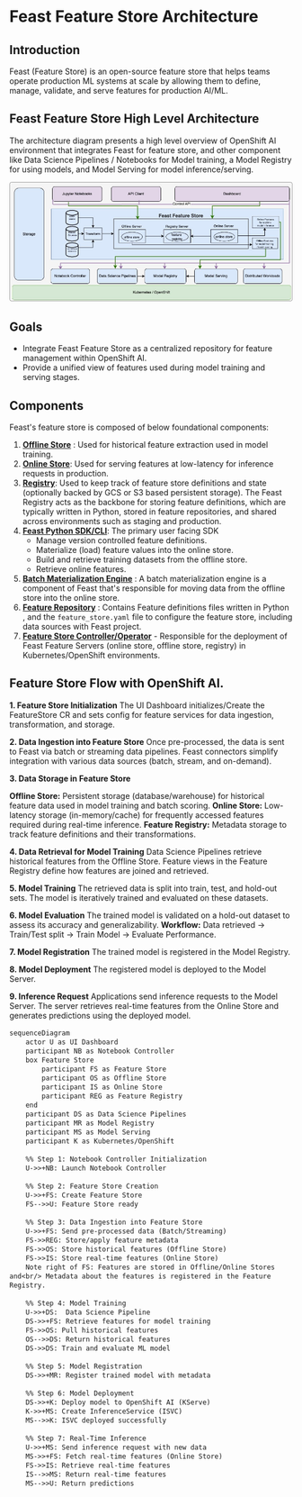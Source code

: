 # Feast Feature Store Architecture

<!-- sources:
https://docs.feast.dev/

-->

## Introduction

Feast (Feature Store) is an open-source feature store that helps teams operate production ML systems at scale by allowing them to define, manage, validate, and serve features for production AI/ML.

## Feast Feature Store High Level Architecture

The architecture diagram presents a high level overview of OpenShift AI environment that integrates Feast for feature store, and other component like Data Science Pipelines / Notebooks for Model training, a Model Registry for using models, and Model Serving for model inference/serving. 

![feature-store-overview](images/feature-store-overview.jpg)

## Goals

- Integrate Feast Feature Store as a centralized repository for feature management within OpenShift AI. 
- Provide a unified view of features used during model training and serving stages.


## Components

Feast's feature store is composed of below foundational components: 
<!-- sources:
https://docs.feast.dev/getting-started/components

-->

1. [**Offline Store**](https://docs.feast.dev/getting-started/components/offline-store) : Used for historical feature extraction used in model training.
2. [**Online Store**](https://docs.feast.dev/getting-started/components/online-store): Used for serving features at low-latency for inference requests in production. 
3. [**Registry**](https://docs.feast.dev/getting-started/components/registry): Used to keep track of feature store definitions and state (optionally backed by GCS or S3 based persistent storage). The Feast Registry acts as the backbone for storing feature definitions, which are typically written in Python, stored in feature repositories, and shared across environments such as staging and production.
4. [**Feast Python SDK/CLI**](https://docs.feast.dev/reference/feast-cli-commands): The primary user facing SDK
   - Manage version controlled feature definitions.
   - Materialize (load) feature values into the online store.
   - Build and retrieve training datasets from the offline store.
   - Retrieve online features.
5. [**Batch Materialization Engine**](https://docs.feast.dev/getting-started/components/batch-materialization-engine) : A batch materialization engine is a component of Feast that's responsible for moving data from the offline store into the online store.
6. [**Feature Repository**](https://docs.feast.dev/reference/feature-repository/feature-store-yaml) : Contains Feature definitions files written in Python , and the `feature_store.yaml` file to configure the feature store, including data sources with Feast project.
7. [**Feature Store Controller/Operator**](https://github.com/feast-dev/feast/tree/master/infra/feast-operator) - Responsible for the deployment of Feast Feature Servers (online store, offline store, registry) in Kubernetes/OpenShift environments.


## Feature Store Flow with OpenShift AI.

**1. Feature Store Initialization**
The UI Dashboard initializes/Create the FeatureStore CR and sets config for feature services for data ingestion, transformation, and storage.

**2. Data Ingestion into Feature Store**
Once pre-processed, the data is sent to Feast via batch or streaming data pipelines. Feast connectors simplify integration with various data sources (batch, stream, and on-demand).

**3. Data Storage in Feature Store**

**Offline Store:** Persistent storage (database/warehouse) for historical feature data used in model training and batch scoring.
**Online Store:** Low-latency storage (in-memory/cache) for frequently accessed features required during real-time inference.
**Feature Registry:** Metadata storage to track feature definitions and their transformations.

**4. Data Retrieval for Model Training**
Data Science Pipelines retrieve historical features from the Offline Store. Feature views in the Feature Registry define how features are joined and retrieved.

**5. Model Training**
The retrieved data is split into train, test, and hold-out sets. The model is iteratively trained and evaluated on these datasets.

**6. Model Evaluation**
The trained model is validated on a hold-out dataset to assess its accuracy and generalizability.
**Workflow:** Data retrieved → Train/Test split → Train Model → Evaluate Performance.

**7. Model Registration**
The trained model is registered in the Model Registry. 

**8. Model Deployment**
The registered model is deployed to the Model Server.

**9. Inference Request**
Applications send inference requests to the Model Server. The server retrieves real-time features from the Online Store and generates predictions using the deployed model.


```mermaid
sequenceDiagram
    actor U as UI Dashboard
    participant NB as Notebook Controller
    box Feature Store
        participant FS as Feature Store
        participant OS as Offline Store
        participant IS as Online Store
        participant REG as Feature Registry
    end
    participant DS as Data Science Pipelines
    participant MR as Model Registry
    participant MS as Model Serving
    participant K as Kubernetes/OpenShift

    %% Step 1: Notebook Controller Initialization
    U->>+NB: Launch Notebook Controller

    %% Step 2: Feature Store Creation
    U->>+FS: Create Feature Store
    FS-->>U: Feature Store ready

    %% Step 3: Data Ingestion into Feature Store
    U->>+FS: Send pre-processed data (Batch/Streaming)
    FS->>REG: Store/apply feature metadata
    FS->>OS: Store historical features (Offline Store)
    FS->>IS: Store real-time features (Online Store)
    Note right of FS: Features are stored in Offline/Online Stores and<br/> Metadata about the features is registered in the Feature Registry.

    %% Step 4: Model Training
    U->>+DS:  Data Science Pipeline
    DS->>+FS: Retrieve features for model training
    FS->>OS: Pull historical features
    OS-->>DS: Return historical features
    DS->>DS: Train and evaluate ML model

    %% Step 5: Model Registration
    DS->>+MR: Register trained model with metadata

    %% Step 6: Model Deployment
    DS->>+K: Deploy model to OpenShift AI (KServe)
    K->>+MS: Create InferenceService (ISVC)
    MS-->>K: ISVC deployed successfully

    %% Step 7: Real-Time Inference
    U->>+MS: Send inference request with new data
    MS->>+FS: Fetch real-time features (Online Store)
    FS->>IS: Retrieve real-time features
    IS-->>MS: Return real-time features
    MS-->>U: Return predictions

```

